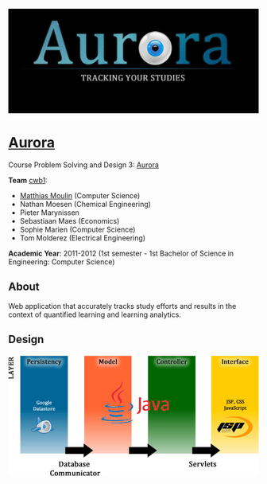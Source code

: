 <p align="center"><a href="http://aurora--cwb1.appspot.com"><img src="https://github.com/matt77hias/Aurora/blob/master/res/logo.jpg"></a></p>

# [Aurora](http://aurora--cwb1.appspot.com)

Course Problem Solving and Design 3: [Aurora](http://aurora--cwb1.appspot.com)

**Team** [cwb1](http://ariadne.cs.kuleuven.be/mediawiki/index.php/CWB1-1112):
* [Matthias Moulin](https://github.com/matt77hias) (Computer Science)
* Nathan Moesen (Chemical Engineering)
* Pieter Marynissen
* Sebastiaan Maes (Economics)
* Sophie Marien (Computer Science)
* Tom Molderez (Electrical Engineering)

**Academic Year**: 2011-2012 (1st semester - 1st Bachelor of Science in Engineering: Computer Science)

## About
Web application that accurately tracks study efforts and results in the context of quantified learning and learning analytics.

## Design
<p align="center"><img src="https://github.com/matt77hias/Aurora/blob/master/res/Architecture.jpg"></p>
